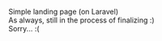 Simple landing page (on Laravel)<br />
As always, still in the process of finalizing :)<br />
Sorry... :(

